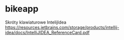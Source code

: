 # bikeapp
Skróty klawiaturowe IntelijIdea
https://resources.jetbrains.com/storage/products/intellij-idea/docs/IntelliJIDEA_ReferenceCard.pdf
